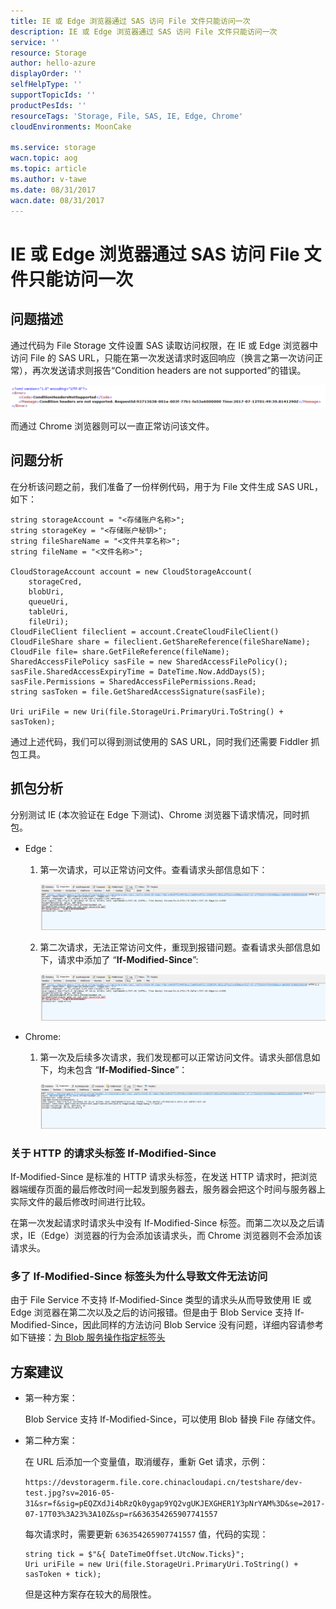 ```yaml
---
title: IE 或 Edge 浏览器通过 SAS 访问 File 文件只能访问一次
description: IE 或 Edge 浏览器通过 SAS 访问 File 文件只能访问一次
service: ''
resource: Storage
author: hello-azure
displayOrder: ''
selfHelpType: ''
supportTopicIds: ''
productPesIds: ''
resourceTags: 'Storage, File, SAS, IE, Edge, Chrome'
cloudEnvironments: MoonCake

ms.service: storage
wacn.topic: aog
ms.topic: article
ms.author: v-tawe
ms.date: 08/31/2017
wacn.date: 08/31/2017
---
```

# IE 或 Edge 浏览器通过 SAS 访问 File 文件只能访问一次

## 问题描述

通过代码为 File Storage 文件设置 SAS 读取访问权限，在 IE 或 Edge 浏览器中访问 File 的 SAS URL，只能在第一次发送请求时返回响应（换言之第一次访问正常），再次发送请求则报告“Condition headers are not supported”的错误。

![error](media/aog-storage-file-qa-can-only-be-accessed-once-with-sas-through-ie-or-edge-browser/error.png)

而通过 Chrome 浏览器则可以一直正常访问该文件。

## 问题分析

在分析该问题之前，我们准备了一份样例代码，用于为 File 文件生成 SAS URL，如下：

```
string storageAccount = "<存储账户名称>";
string storageKey = "<存储账户秘钥>";
string fileShareName = "<文件共享名称>";
string fileName = "<文件名称>";

CloudStorageAccount account = new CloudStorageAccount(
    storageCred, 
    blobUri, 
    queueUri,
    tableUri, 
    fileUri);
CloudFileClient fileclient = account.CreateCloudFileClient()
CloudFileShare share = fileclient.GetShareReference(fileShareName);
CloudFile file= share.GetFileReference(fileName);
SharedAccessFilePolicy sasFile = new SharedAccessFilePolicy();
sasFile.SharedAccessExpiryTime = DateTime.Now.AddDays(5);
sasFile.Permissions = SharedAccessFilePermissions.Read;
string sasToken = file.GetSharedAccessSignature(sasFile);

Uri uriFile = new Uri(file.StorageUri.PrimaryUri.ToString() + sasToken);
```

通过上述代码，我们可以得到测试使用的 SAS URL，同时我们还需要 Fiddler 抓包工具。

## 抓包分析

分别测试 IE (本次验证在 Edge 下测试)、Chrome 浏览器下请求情况，同时抓包。

- Edge：

    1. 第一次请求，可以正常访问文件。查看请求头部信息如下：
        
        ![edge-1](media/aog-storage-file-qa-can-only-be-accessed-once-with-sas-through-ie-or-edge-browser/edge-2.png)

    2. 第二次请求，无法正常访问文件，重现到报错问题。查看请求头部信息如下，请求中添加了 “**If-Modified-Since**”:

        ![edge-2](media/aog-storage-file-qa-can-only-be-accessed-once-with-sas-through-ie-or-edge-browser/edge-2.png)

- Chrome:

    1. 第一次及后续多次请求，我们发现都可以正常访问文件。请求头部信息如下，均未包含 “**If-Modified-Since**”：

        ![chrome](media/aog-storage-file-qa-can-only-be-accessed-once-with-sas-through-ie-or-edge-browser/chrome.png)

### 关于 HTTP 的请求头标签 If-Modified-Since

If-Modified-Since 是标准的 HTTP 请求头标签，在发送 HTTP 请求时，把浏览器端缓存页面的最后修改时间一起发到服务器去，服务器会把这个时间与服务器上实际文件的最后修改时间进行比较。

在第一次发起请求时请求头中没有 If-Modified-Since 标签。而第二次以及之后请求，IE（Edge）浏览器的行为会添加该请求头，而 Chrome 浏览器则不会添加该请求头。

### 多了 If-Modified-Since 标签头为什么导致文件无法访问

由于 File Service 不支持 If-Modified-Since 类型的请求头从而导致使用 IE 或 Edge 浏览器在第二次以及之后的访问报错。但是由于 Blob Service 支持 If-Modified-Since，因此同样的方法访问 Blob Service 没有问题，详细内容请参考如下链接：[为 Blob 服务操作指定标签头](https://docs.microsoft.com/en-us/rest/api/storageservices/specifying-conditional-headers-for-blob-service-operations)


## 方案建议

- 第一种方案：

    Blob Service 支持 If-Modified-Since，可以使用 Blob 替换 File 存储文件。

- 第二种方案：

    在 URL 后添加一个变量值，取消缓存，重新 Get 请求，示例：

    `https://devstoragerm.file.core.chinacloudapi.cn/testshare/dev-test.jpg?sv=2016-05-31&sr=f&sig=pEQZXdJi4bRzQk0ygap9YQ2vgUKJEXGHER1Y3pNrYAM%3D&se=2017-07-17T03%3A23%3A10Z&sp=r&636354265907741557`

    每次请求时，需要更新 `636354265907741557` 值，代码的实现：

    ```
    string tick = $"&{ DateTimeOffset.UtcNow.Ticks}";
    Uri uriFile = new Uri(file.StorageUri.PrimaryUri.ToString() + sasToken + tick);
    ```

    但是这种方案存在较大的局限性。